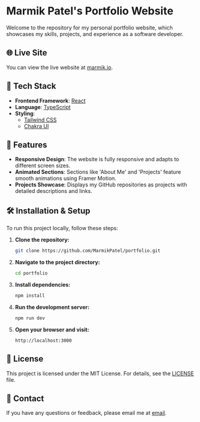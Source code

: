 # Marmik Patel's Portfolio Website

Welcome to the repository for my personal portfolio website, which showcases my skills, projects, and experience as a software developer.

## 🌐 Live Site

You can view the live website at [marmik.io](https://marmik.io).

## 🚀 Tech Stack

- **Frontend Framework**: [React](https://reactjs.org/)
- **Language**: [TypeScript](https://www.typescriptlang.org/)
- **Styling**: 
  - [Tailwind CSS](https://tailwindcss.com/)
  - [Chakra UI](https://chakra-ui.com/)
  
## 🎨 Features

- **Responsive Design**: The website is fully responsive and adapts to different screen sizes.
- **Animated Sections**: Sections like 'About Me' and 'Projects' feature smooth animations using Framer Motion.
- **Projects Showcase**: Displays my GitHub repositories as projects with detailed descriptions and links.

## 🛠️ Installation & Setup

To run this project locally, follow these steps:

1. **Clone the repository:**
    ```bash
    git clone https://github.com/MarmikPatel/portfolio.git
    ```

2. **Navigate to the project directory:**
    ```bash
    cd portfolio
    ```

3. **Install dependencies:**
    ```bash
    npm install
    ```

4. **Run the development server:**
    ```bash
    npm run dev
    ```

5. **Open your browser and visit:**
    ```
    http://localhost:3000
    ```

## 📝 License

This project is licensed under the MIT License. For details, see the [LICENSE](https://github.com/marmik28/my-portfolio/blob/master/Licence) file.


## 📧 Contact

If you have any questions or feedback, please email me at [email](mailto:marmik281112002@gmail.com).

